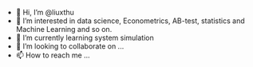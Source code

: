 - 👋 Hi, I’m @liuxthu
- 👀 I’m interested in data science, Econometrics, AB-test, statistics and Machine Learning and so on.
- 🌱 I’m currently learning system simulation
- 💞️ I’m looking to collaborate on ...
- 📫 How to reach me ...

<!---
liuxthu/liuxthu is a ✨ special ✨ repository because its `README.md` (this file) appears on your GitHub profile.
You can click the Preview link to take a look at your changes.
--->
